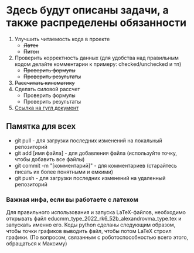 # Здесь будут описаны задачи, а также распределены обязанности
1. Улучшить читаемость кода в проекте
   + ~~Латех~~
   + ~~Питон~~
2. Проверить корректность данных (для удобства над правильным кодом делайте комментарии к примеру: checked/unchecked и тп)
   + ~~Проверить формулы~~
   + ~~Проверить результаты~~
3. ~~Рассчитать кинематику~~
4. Сделать силовой рассчет
   + Проверить формулы
   + Проверить результаты
5. [Ссылка на гугл документ](https://docs.google.com/document/d/1elWCP9F2WCP-WNT0qF4Qc6xVGi2kRGcneD4cmrfv8dY/edit?usp=sharing)

## Памятка для всех
+ git pull - для загрузки последних изменений на локальный репозиторий
+ git add [имя файла] - для добавления файла (используйте точку, чтобы добавить все файлы)
+ git commit -m "[комментарий]" - для комментариев (старайтесь писать их более понятными и емкими) 
+ git push - для загрузки последних изменений на удаленный репозиторий

### Важная инфа, если вы работаете с латехом
Для правильного использования и запуска LaTeX-файлов, необходимо открывать файл educmm_type_2022_rk6_52b_alexandrovma_type.tex и запускать именно его. Коды python сделаны следующим образом, чтобы точки графиков выводить файл, чтобы потом LaTeX строил графики. (По вопросом, связанным с роботоспособностью всего этого, обращаться к Максиму)
